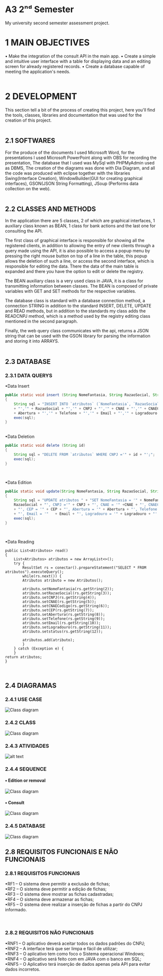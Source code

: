 
# A3 2ⁿᵈ Semester
My university second semester assessment project.

# 1 MAIN OBJECTIVES
• Make the integration of the consult API in the main app.
• Create a simple and intuitive user interface with a table for displaying data and an editing screen for already registered records.
• Create a database capable of meeting the application's needs.
<BR><BR>
# 2 DEVELOPMENT
This section tell a bit of the process of creating this project, here you'll find the tools, classes, libraries and documentation that was used for the creation of this project.
<br><BR>

## 2.1 SOFTWARES

For the produce of the documents I used Microsoft Word,  for the presentations I used Microsoft PowerPoint along with OBS for recording the presentation, The database that I used was MySql with PHPMyAdmin used as DBMS, The creation of the diagrams was done with Dia Diagram, and all the code was produced with eclipse together with the libraries Swing(Interface Creation), WindowBuilder(GUI for creating graphical interfaces), GSON(JSON String Formatting), JSoup (Performs data collection on the web).
<BR><BR>

## 2.2 CLASSES AND METHODS
In the application there are 5 classes, 2 of which are graphical interfaces, 1 auxiliary class known as BEAN, 1 class for bank actions and the last one for consulting the API.

The first class of graphical interface is responsible for showing all the registered clients, in addition to allowing the entry of new clients through a query made using the API, it is also possible to access a popup menu by pressing the right mouse button on top of a line in the table, this popup allows the deletion of such a line, or access the second interface, which is responsible for editing the data. There the data of the main table is expanded and there you have the option to edit or delete the registry.

The BEAN auxiliary class is a very used class in JAVA, it is a class for transmitting information between classes. The BEAN is composed of private variables with GET and SET methods for the respective variables.

The database class is standard with a database connection method, a connection STRING in addition to the standard INSERT, DELETE, UPDATE and READ methods, but in addition to the standards my class adds the READCNPJ method, which is a method used by the registry editing class mentioned in the second paragraph.

Finally, the web query class communicates with the api, returns a JSON string that can be used with the GSON library for parsing the information and storing it into ARRAYS.
<BR><BR>
## 2.3 DATABASE
	 
### 2.3.1 DATA QUERYS

•Data Insert
```JAVA
public static void insert (String NomeFantasia, String RazaoSocial, String CNPJ, String CNAE, String CNAECodigo, String CEP, String Abertura, String Telefone, String Email, String Logradouro, String status) 
{
    String sql = "INSERT INTO `atributos` (`NomeFantasia`, `RazaoSocial`, `CNPJ`, `CNAE`, `CNAECodigo`,`CEP`, `Abertura`, `Telefone`, `Email`, `Logradouro`, `status`) "+ "VALUES ('" + NomeFantasia 
    + "','" + RazaoSocial + "','" + CNPJ + "','" + CNAE + "','" + CNAECodigo + "','" + CEP + "','" 
    + Abertura + "','" + Telefone + "','" + Email + "','" + Logradouro + "','" + status + "');";
    exec(sql);
}
```
<BR>
•Data Deletion

```JAVA
public static void delete (String id) 
{
    String sql = "DELETE FROM `atributos` WHERE CNPJ ='" + id + "';";
    exec(sql);
}
```
<br>

•Data Edition
```java
public static void update(String NomeFantasia, String RazaoSocial, String CNPJ, String CNAE, String CNAECodigo, String CEP, String Abertura, String Telefone, String Email, String Logradouro) 
{
    String sql = "UPDATE atributos " + "SET NomeFantasia = '" + NomeFantasia + "', RazaoSocial = '" +   
    RazaoSocial + "', CNPJ ='" + CNPJ + "', CNAE = '" +CNAE + "', CNAECodigo = '" + CNAECodigo 
    + "', CEP = '" + CEP + "', Abertura = '" + Abertura + "', Telefone = '" + Telefone 
    + "', Email = '"   + Email + "', Logradouro = '" + Logradouro + "'  WHERE CNPJ ='" + CNPJ + "';";
    exec(sql);
}
```

<br>

 •Data Reading
```
public List<Atributos> read()
{
    List<Atributos> atributos = new ArrayList<>();
    try {
	    ResultSet rs = conectar().prepareStatement("SELECT * FROM atributos").executeQuery();	     
	    while(rs.next()) {
		Atributos atributo = new Atributos();
		
        atributo.setNomeFantasia(rs.getString(2));
	    atributo.setRazaoSocial(rs.getString(3));
        atributo.setCNPJ(rs.getString(4));
	    atributo.setCNAE(rs.getString(5));
	    atributo.setCNAECodigo(rs.getString(6));
	    atributo.setCEP(rs.getString(7));
	    atributo.setAbertura(rs.getString(8));
	    atributo.setTelefone(rs.getString(9));
	    atributo.setEmail(rs.getString(10));
	    atributo.setLogradouro(rs.getString(11));
	    atributo.setstatus(rs.getString(12));
	    
	    atributos.add(atributo);
	    }
	} catch (Exception e) {
	}
return atributos;		
}
```
<br>

## 2.4 DIAGRAMAS
### 2.4.1 USE CASE

![Class diagram](https://github.com/GuilhermeMendes1503/A3_2Semester/blob/main/Diagrams/DiagramaDeCasodeUso.png?raw=true?raw=true)

### 2.4.2 CLASS 

![Class diagram](https://github.com/GuilhermeMendes1503/A3_2Semester/blob/main/Diagrams/DiagramaDeClasse.png?raw=true)

### 2.4.3 ATIVIDADES


![alt text](https://github.com/GuilhermeMendes1503/A3_2Semester/blob/main/Diagrams/DiagramaDeAtividades.png?raw=true)

### 2.4.4 SEQUENCE
#### 	• Edition or removal
 
![Class diagram](https://github.com/GuilhermeMendes1503/A3_2Semester/blob/main/Diagrams/DiagramaSequenciaEdi%C3%A7%C3%A3oRemo%C3%A7%C3%A3o.png?raw=true?raw=true)


####	• Consult

![Class diagram](https://github.com/GuilhermeMendes1503/A3_2Semester/blob/main/Diagrams/DiagramaSequenciaConsulta.png?raw=true?raw=true) 

### 2.4.5 DATABASE
 
 ![Class diagram](https://github.com/GuilhermeMendes1503/A3_2Semester/blob/main/Database_Iteractions/MER.png?raw=true?raw=true)

## 2.8 REQUISITOS FUNCIONAIS E NÃO FUNCIONAIS
### 2.8.1 REQUISITOS FUNCIONAIS
•RF1 – O sistema deve permitir a exclusão de fichas;<BR>
•RF2 – O sistema deve permitir a edição de fichas;<BR>
•RF3 – O sistema deve mostrar as fichas cadastradas;<BR>
•RF4 – O sistema deve armazenar as fichas;<BR>
•RF5 – O sistema deve realizar a inserção de fichas a partir do CNPJ informado.<BR>
<BR><BR>
### 2.8.2 REQUISITOS NÃO FUNCIONAIS
•RNF1 – O aplicativo deverá aceitar todos os dados padrões do CNPJ;<BR>
•RNF2 – A interface terá que ser limpa e fácil de utilizar;<BR>
•RNF3 – O aplicativo tem como foco o Sistema operacional Windows;<BR>
•RNF4 – O aplicativo será feito com em JAVA com o banco em SQL;<BR>
•RNF5 – O Aplicativo terá inserção de dados apenas pela API para evitar dados incorretos.<BR>
